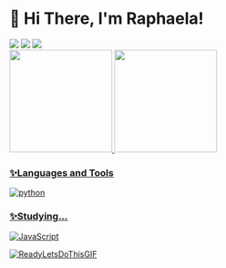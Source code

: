 # 🌸 Hi There, I'm Raphaela!

<div>
<a href = "mailto:rapha.olm@gmail.com"><img loading="lazy" src="https://img.shields.io/badge/Gmail-D14836?style=for-the-badge&logo=gmail&logoColor=white" target="_blank"></a>
<a href="https://www.instagram.com/rapha.olm/" target="_blank"><img loading="lazy" src="https://img.shields.io/badge/-Instagram-%23E4405F?style=for-the-badge&logo=instagram&logoColor=white" target="_blank"></a>
<a href="https://www.linkedin.com/in/raphaela-olm-/" target="_blank"><img loading="lazy" src="https://img.shields.io/badge/-LinkedIn-%230077B5?style=for-the-badge&logo=linkedin&logoColor=white" target="_blank"></a> 
</div>

<div>
<a href="https://github.com/rapha-olm">
<img loading="lazy" height="180em" src="https://github-readme-stats.vercel.app/api/top-langs/?username=rapha-olm&layout=compact&langs_count=7&theme=radical"/>
<img loading="lazy" height="180em" src="https://github-readme-stats.vercel.app/api?username=rapha-olm&show_icons=true&theme=radical&include_all_commits=true&count_private=true"/>
</div>

### ✨Languages and Tools
<div style="display: inline">
  <img align="center" alt="python" src="https://img.shields.io/badge/Python-3776AB?style=for-the-badge&logo=python&logoColor=white" />
</div><br/>

### ✨Studying...
![JavaScript](https://img.shields.io/badge/javascript-%23323330.svg?style=for-the-badge&logo=javascript&logoColor=%23F7DF1E)

![ReadyLetsDoThisGIF](https://github.com/user-attachments/assets/f9d016cc-0748-4bea-89b0-876ac392228f)



